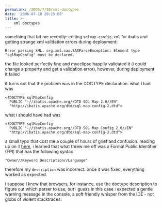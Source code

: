 ```yaml
---
permalink: /2006/7/18/xml-doctypes
date: '2006-07-18 20:25:00'
title: >-
    xml doctypes
---
```


something that bit me recently: editing `sqlmap-config.xml` for ibatis
and getting strange xml validation errors during deployment:

    Error parsing XML. org.xml.sax.SAXParseException: Element type "sqlMapConfig" must be declared.

the file looked perfectly fine and myeclipse happily validated it (i
could change a property and get a validation error), however, during
deployment it failed

it turns out that the problem was in the DOCTYPE declaration. what i had
was

    <!DOCTYPE sqlMapConfig
      PUBLIC "-//ibatis.apache.org//DTD SQL Map 2.0//EN"
      "http://ibatis.apache.org/dtd/sql-map-config-2.dtd">

what i should have had was

    <!DOCTYPE sqlMapConfig
      PUBLIC "-//ibatis.apache.org//DTD SQL Map Config 2.0//EN"
      "http://ibatis.apache.org/dtd/sql-map-config-2.dtd">

a small typo that cost me a couple of hours of grief and confusion.
reading up on it
[here](http://www.freebsd.org/doc/en_US.ISO8859-1/books/fdp-primer/sgml-primer-doctype-declaration.html),
i learned that what threw me off was a Formal Public Identifier (FPI)
that has the following syntax

    "Owner//Keyword Description//Language"

therefore my `description` was incorrect. once it was fixed, everything
worked as expected.

i suppose i knew that browsers, for instance, use the doctype
description to figure out which parser to use, but i guess in this case
i expected a gentle warning message in the console, a soft friendly
whisper from the IDE - not globs of violent stacktraces.
